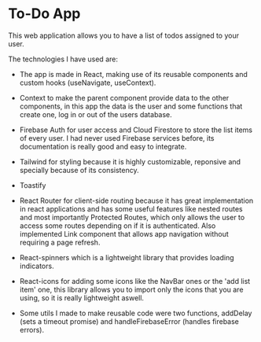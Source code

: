 # To-Do App

This web application allows you to have a list of todos assigned to your user.

The technologies I have used are:

- The app is made in React, making use of its reusable components and custom hooks (useNavigate, useContext).

- Context to make the parent component provide data to the other components, in this app the data is the user and some functions that create one, log in or out of the users database.

- Firebase Auth for user access and Cloud Firestore to store the list items of every user. I had never used Firebase services before, its documentation is really good and easy to integrate.

- Tailwind for styling because it is highly customizable, reponsive and specially because of its consistency.

- Toastify

- React Router for client-side routing because it has great implementation in react applications and has some useful features like nested routes and most importantly Protected Routes, which only allows the user to access some routes depending on if it is authenticated. Also implemented Link component that allows app navigation without requiring a page refresh.

- React-spinners which is a lightweight library that provides loading indicators.

- React-icons for adding some icons like the NavBar ones or the 'add list item' one, this library allows you to import only the icons that you are using, so it is really lightweight aswell.

- Some utils I made to make reusable code were two functions, addDelay (sets a timeout promise) and handleFirebaseError (handles firebase errors).
